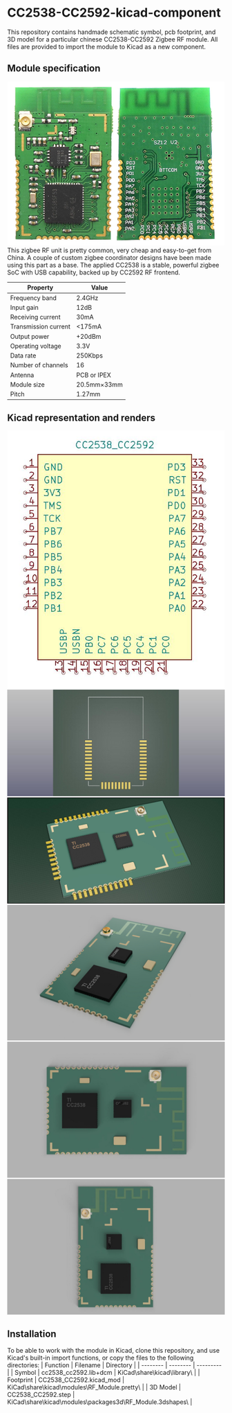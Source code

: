 # CC2538-CC2592-kicad-component
This repository contains handmade schematic symbol, pcb footprint, and 3D model for a particular chinese CC2538-CC2592 Zigbee RF module. All files are provided to import the module to Kicad as a new component. 

## Module specification
![module](graphics/module.jpg)
This zigbee RF unit is pretty common, very cheap and easy-to-get from China. A couple of custom zigbee coordinator designs have been made using this part as a base. The applied CC2538 is a stable, powerful zigbee SoC with USB capability, backed up by CC2592 RF frontend.

| Property | Value |
| -------- | ----- |
| Frequency band | 2.4GHz |
| Input gain | 12dB |
| Receiving current | 30mA |
| Transmission current | <175mA |
| Output power | +20dBm |
| Operating voltage | 3.3V |
| Data rate | 250Kbps |
| Number of channels | 16 |
| Antenna | PCB or IPEX |
| Module size | 20.5mm×33mm |
| Pitch | 1.27mm |

## Kicad representation and renders

![symbol](graphics/kicad_symbol.jpg)
![footprint](graphics/kicad_footprint.jpg)
![model](graphics/kicad_model.jpg)
![render1](graphics/render1.jpg)
![render2](graphics/render2.jpg)
![render3](graphics/render3.jpg)

## Installation
To be able to work with the module in Kicad, clone this repository, and use Kicad's built-in import functions, or copy the files to the following directories:
| Function | Filename | Directory |
| -------- | -------- | --------- |
| Symbol | cc2538_cc2592.lib+dcm | KiCad\share\kicad\library\ |
| Footprint | CC2538_CC2592.kicad_mod | KiCad\share\kicad\modules\RF_Module.pretty\ |
| 3D Model | CC2538_CC2592.step | KiCad\share\kicad\modules\packages3d\RF_Module.3dshapes\ |
